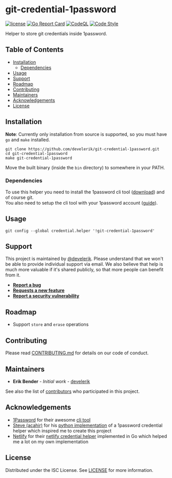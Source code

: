 # git-credential-1password

[![license](https://img.shields.io/github/license/develerik/git-credential-1password.svg)](LICENSE)
[![Go Report Card](https://goreportcard.com/badge/github.com/develerik/git-credential-1password)](https://goreportcard.com/report/github.com/develerik/git-credential-1password)
[![CodeQL](https://github.com/develerik/git-credential-1password/workflows/CodeQL/badge.svg)](https://github.com/develerik/git-credential-1password/actions?query=workflow%3ACodeQL)
[![Code Style](https://github.com/develerik/git-credential-1password/workflows/Lint%20Code%20Base/badge.svg)](https://github.com/develerik/git-credential-1password/actions?query=workflow%3A%22Lint+Code+Base%22)

Helper to store git credentials inside 1password.

## Table of Contents

- [Installation](#installation)
  - [Dependencies](#dependencies)
- [Usage](#usage)
- [Support](#support)
- [Roadmap](#roadmap)
- [Contributing](#contributing)
- [Maintainers](#maintainers)
- [Acknowledgements](#acknowledgements)
- [License](#license)

## Installation

**Note**: Currently only installation from source is supported, so you must have `go` and `make` installed.

```shell script
git clone https://github.com/develerik/git-credential-1password.git
cd git-credential-1password
make git-credential-1password
```

Move the built binary (inside the `bin` directory) to somewhere in your PATH.

### Dependencies

To use this helper you need to install the 1password cli tool ([download](https://support.1password.com/command-line-getting-started/#set-up-the-command-line-tool))
and of course git.  
You also need to setup the cli tool with your 1password account ([guide](https://support.1password.com/command-line-getting-started/#get-started-with-the-command-line-tool)).

## Usage

```shell script
git config --global credential.helper '!git-credential-1password'
```

## Support

This project is maintained by [@develerik](https://github.com/develerik). Please understand that we won't be able to
provide individual support via email. We also believe that help is much more valuable if it's shared publicly, so that
more people can benefit from it.

- [**Report a bug**](https://github.com/develerik/git-credential-1password/issues/new?labels=bug&template=bug_report.md)
- [**Requests a new feature**](https://github.com/develerik/git-credential-1password/issues/new?labels=bug&template=feature_request.md)
- [**Report a security vulnerability**](https://github.com/develerik/git-credential-1password/issues/new?labels=bug&template=vulnerability_report.md)

## Roadmap

- Support `store` and `erase` operations
<!--No changes are currently planned.-->

## Contributing

Please read [CONTRIBUTING.md](CONTRIBUTING.md) for details on our code of conduct.

## Maintainers

- **Erik Bender** - *Initial work* - [develerik](https://github.com/develerik)

See also the list of [contributors](https://github.com/develerik/git-credential-1password/graphs/contributors) who participated in this project.

## Acknowledgements

- [1Password](https://1password.com) for their awesome [cli tool](https://1password.com/downloads/command-line)
- [Steve (acahir)](https://github.com/acahir) for his [python implementation](https://github.com/acahir/git-credential-1password)
of a 1password credential helper which inspired me to create this project
- [Netlify](https://www.netlify.com) for their [netlify credential helper](https://github.com/netlify/netlify-credential-helper)
implemented in Go which helped me a lot on my own implementation

## License

Distributed under the ISC License. See [LICENSE](LICENSE) for more information.
